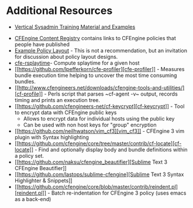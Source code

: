 # Additional Resources
* [Vertical Sysadmin Training Material and Examples](https://github.com/atsaloli/design-center/tree/master/examples/verticalsysadmin_training_examples)
- [CFEngine Content Registry](https://github.com/cfengine-content/registry) contains links to CFEngine policies that
  people have published
- [Example Policy Layout](https://github.com/nickanderson/example-a10042) - This is not a recommendation, but an
  invitation for discussion about policy layout designs.
- [cfe-rsplaytime](https://github.com/lpefferkorn/cfe-rsplaytime)- Compute splaytime for a given host
- [[https://github.com/lpefferkorn/cfe-profiler][cfe-profiler]] - Measures bundle execution time helping to uncover the
  most time consuming bundles.
- [[http://www.cfengineers.net/downloads/cfengine-tools-and-utilities/][cf-profile]] - Perls script that parses ~cf-agent -v~ output, records
  timing and prints an execution tree.
- [[https://github.com/cfengineers-net/cf-keycrypt][cf-keycrypt]] - Tool to encrypt data with CFEngine public keys
  - Allows to encrypt data for individual hosts using the public key
  - Can be used with non host keys for "group" encryption
- [[https://github.com/neilhwatson/vim_cf3][vim_cf3]] - CFEngine 3 vim plugin with Syntax highlighting
- [[https://github.com/cfengine/core/tree/master/contrib/cf-locate][cf-locate]] - Find and optionally display body and bundle definitions
  within a policy set.
- [[https://github.com/naksu/cfengine_beautifier][Sublime Text 3 CFEngine Beautifier]]
- [[https://github.com/lastops/sublime-cfengine][Sublime Text 3 Syntax Highlighter & Snippets]]
- [[https://github.com/cfengine/core/blob/master/contrib/reindent.pl][reindent.pl]] - Batch re-indentation for CFEngine 3 policy (uses emacs
  as a back-end)


